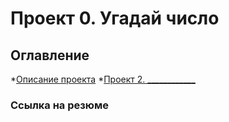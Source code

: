 # Проект 0. Угадай число

## Оглавление
*[Описание проекта](____)
*[Проект 2. ____________](____)


### Ссылка на резюме